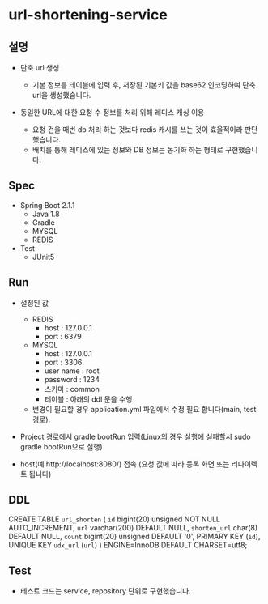 # url-shortening-service

## 설명
  - 단축 url 생성
    - 기본 정보를 테이블에 입력 후, 저장된 기본키 값을 base62 인코딩하여 단축 url을 생성했습니다.
  
  - 동일한 URL에 대한 요청 수 정보를 처리 위해 레디스 캐싱 이용 
    - 요청 건을 매번 db 처리 하는 것보다 redis 캐시를 쓰는 것이 효율적이라 판단했습니다.
    - 배치를 통해 레디스에 있는 정보와 DB 정보는 동기화 하는 형태로 구현했습니다.
 
## Spec
  - Spring Boot 2.1.1
    - Java 1.8
    - Gradle
    - MYSQL
    - REDIS
  - Test
    - JUnit5
    
## Run
  - 설정된 값
    - REDIS 
        - host : 127.0.0.1
        - port : 6379
    - MYSQL
        - host : 127.0.0.1
        - port : 3306
        - user name : root
        - password : 1234
        - 스키마 : common
        - 테이블 : 아래의 ddl 문을 수행
    - 변경이 필요할 경우 application.yml 파일에서 수정 필요 합니다(main, test 경로). 
    
  - Project 경로에서 gradle bootRun 입력(Linux의 경우 실행에 실패할시 sudo gradle bootRun으로 실행)
  
  - host(예 http://localhost:8080/) 접속 (요청 값에 따라 등록 화면 또는 리다이렉트 됩니다)
  
## DDL
CREATE TABLE `url_shorten` (
  `id` bigint(20) unsigned NOT NULL AUTO_INCREMENT,
  `url` varchar(200) DEFAULT NULL,
  `shorten_url` char(8) DEFAULT NULL,
  `count` bigint(20) unsigned DEFAULT '0',
  PRIMARY KEY (`id`),
  UNIQUE KEY `udx_url` (`url`)
) ENGINE=InnoDB DEFAULT CHARSET=utf8;

## Test
  - 테스트 코드는 service, repository 단위로 구현했습니다.